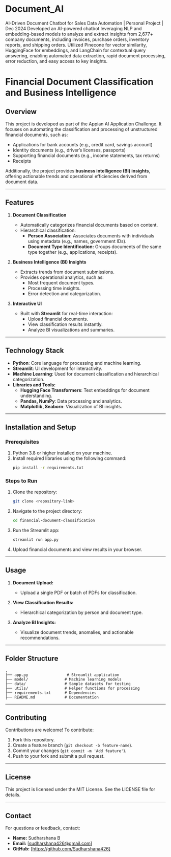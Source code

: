 # Document_AI
AI-Driven Document Chatbot for Sales Data Automation | Personal Project | Dec 2024
Developed an AI-powered chatbot leveraging NLP and embedding-based models to analyze and extract insights from 2,677+ company documents, including invoices, purchase orders, inventory reports, and shipping orders. Utilized Pinecone for vector similarity, HuggingFace for embeddings, and LangChain for contextual query answering, enabling automated data extraction, rapid document processing, error reduction, and easy access to key insights.

# Financial Document Classification and Business Intelligence

## **Overview**
This project is developed as part of the Appian AI Application Challenge. It focuses on automating the classification and processing of unstructured financial documents, such as:

- Applications for bank accounts (e.g., credit card, savings account)
- Identity documents (e.g., driver’s licenses, passports)
- Supporting financial documents (e.g., income statements, tax returns)
- Receipts

Additionally, the project provides **business intelligence (BI) insights**, offering actionable trends and operational efficiencies derived from document data.

---

## **Features**

1. **Document Classification**
   - Automatically categorizes financial documents based on content.
   - Hierarchical classification:
     - **Person Association:** Associates documents with individuals using metadata (e.g., names, government IDs).
     - **Document Type Identification:** Groups documents of the same type together (e.g., applications, receipts).

2. **Business Intelligence (BI) Insights**
   - Extracts trends from document submissions.
   - Provides operational analytics, such as:
     - Most frequent document types.
     - Processing time insights.
     - Error detection and categorization.

3. **Interactive UI**
   - Built with **Streamlit** for real-time interaction:
     - Upload financial documents.
     - View classification results instantly.
     - Analyze BI visualizations and summaries.

---

## **Technology Stack**

- **Python**: Core language for processing and machine learning.
- **Streamlit**: UI development for interactivity.
- **Machine Learning**: Used for document classification and hierarchical categorization.
- **Libraries and Tools:**
  - **Hugging Face Transformers**: Text embeddings for document understanding.
  - **Pandas, NumPy**: Data processing and analytics.
  - **Matplotlib, Seaborn**: Visualization of BI insights.

---

## **Installation and Setup**

### Prerequisites
1. Python 3.8 or higher installed on your machine.
2. Install required libraries using the following command:
   ```bash
   pip install -r requirements.txt
   ```

### Steps to Run
1. Clone the repository:
   ```bash
   git clone <repository-link>
   ```
2. Navigate to the project directory:
   ```bash
   cd financial-document-classification
   ```
3. Run the Streamlit app:
   ```bash
   streamlit run app.py
   ```
4. Upload financial documents and view results in your browser.

---

## **Usage**

1. **Document Upload:**
   - Upload a single PDF or batch of PDFs for classification.

2. **View Classification Results:**
   - Hierarchical categorization by person and document type.

3. **Analyze BI Insights:**
   - Visualize document trends, anomalies, and actionable recommendations.

---

## **Folder Structure**

```
.
├── app.py                 # Streamlit application
├── model/                # Machine learning models
├── data/                 # Sample datasets for testing
├── utils/                # Helper functions for processing
├── requirements.txt      # Dependencies
├── README.md             # Documentation
```

---

## **Contributing**
Contributions are welcome! To contribute:
1. Fork this repository.
2. Create a feature branch (`git checkout -b feature-name`).
3. Commit your changes (`git commit -m 'Add feature'`).
4. Push to your fork and submit a pull request.

---

## **License**
This project is licensed under the MIT License. See the LICENSE file for details.

---

## **Contact**
For questions or feedback, contact:
- **Name:** Sudharshana B
- **Email:** [sudharshana426@gmail.com]
- **GitHub:** [https://github.com/Sudharshana426]

